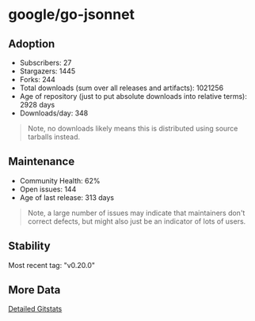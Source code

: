 # google/go-jsonnet

## Adoption

- Subscribers: 27
- Stargazers: 1445
- Forks: 244
- Total downloads (sum over all releases and artifacts): 1021256
- Age of repository (just to put absolute downloads into relative terms): 2928 days
- Downloads/day: 348

> Note, no downloads likely means this is distributed using source tarballs instead.

## Maintenance

- Community Health: 62%
- Open issues: 144
- Age of last release: 313 days

> Note, a large number of issues may indicate that maintainers don't correct defects, but might also
> just be an indicator of lots of users.

## Stability

Most recent tag: "v0.20.0"

## More Data

[Detailed Gitstats](/bazel-catalog/gitstats/google/go-jsonnet)

